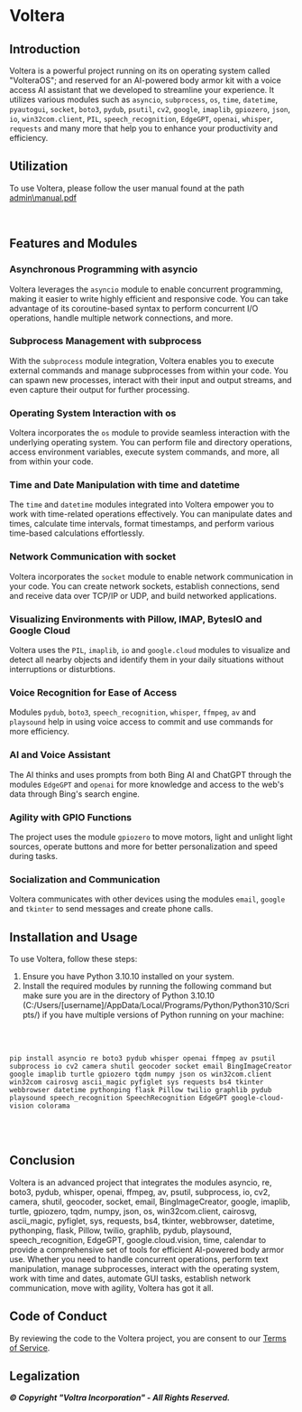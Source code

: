 # Voltera

## Introduction
Voltera is a powerful project running on its on operating system called "VolteraOS"; and reserved for an AI-powered body armor kit with a voice access AI assistant that we developed to streamline your experience. It utilizes various modules such as `asyncio`,  `subprocess`, `os`, `time`, `datetime`, `pyautogui`, `socket`, `boto3`, `pydub`, `psutil`, `cv2`, `google`, `imaplib`, `gpiozero`, `json`, `io`, `win32com.client`, `PIL`, `speech_recognition`, `EdgeGPT`, `openai`, `whisper`, `requests` and many more that help you to enhance your productivity and efficiency.

## Utilization
To use Voltera, please follow the user manual found at the path [admin\manual.pdf](admin\manual.pdf)

<br>

## Features and Modules

### Asynchronous Programming with asyncio
Voltera leverages the `asyncio` module to enable concurrent programming, making it easier to write highly efficient and responsive code. You can take advantage of its coroutine-based syntax to perform concurrent I/O operations, handle multiple network connections, and more.

### Subprocess Management with subprocess
With the `subprocess` module integration, Voltera enables you to execute external commands and manage subprocesses from within your code. You can spawn new processes, interact with their input and output streams, and even capture their output for further processing.

### Operating System Interaction with os
Voltera incorporates the `os` module to provide seamless interaction with the underlying operating system. You can perform file and directory operations, access environment variables, execute system commands, and more, all from within your code.

### Time and Date Manipulation with time and datetime
The `time` and `datetime` modules integrated into Voltera empower you to work with time-related operations effectively. You can manipulate dates and times, calculate time intervals, format timestamps, and perform various time-based calculations effortlessly.

### Network Communication with socket
Voltera incorporates the `socket` module to enable network communication in your code. You can create network sockets, establish connections, send and receive data over TCP/IP or UDP, and build networked applications.

### Visualizing Environments with Pillow, IMAP, BytesIO and Google Cloud
Voltera uses the `PIL`, `imaplib`, `io` and `google.cloud` modules to visualize and detect all nearby objects and identify them in your daily situations without interruptions or disturbtions.

### Voice Recognition for Ease of Access
Modules `pydub`, `boto3`, `speech_recognition`, `whisper`, `ffmpeg`, `av` and `playsound` help in using voice access to commit and use commands for more efficiency.

### AI and Voice Assistant
The AI thinks and uses prompts from both Bing AI and ChatGPT through the modules `EdgeGPT` and `openai` for more knowledge and access to the web's data through Bing's search engine.

### Agility with GPIO Functions
The project uses the module `gpiozero` to move motors, light and unlight light sources, operate buttons and more for better personalization and speed during tasks.

### Socialization and Communication
Voltera communicates with other devices using the modules `email`, `google` and `tkinter` to send messages and create phone calls.



## Installation and Usage
To use Voltera, follow these steps:

1. Ensure you have Python 3.10.10 installed on your system.
2. Install the required modules by running the following command but make sure you are in the directory of Python 3.10.10 (C:/Users/[username]/AppData/Local/Programs/Python/Python310/Scripts/) if you have multiple versions of Python running on your machine:

<br>
<br>

```shell
pip install asyncio re boto3 pydub whisper openai ffmpeg av psutil subprocess io cv2 camera shutil geocoder socket email BingImageCreator google imaplib turtle gpiozero tqdm numpy json os win32com.client win32com cairosvg ascii_magic pyfiglet sys requests bs4 tkinter webbrowser datetime pythonping flask Pillow twilio graphlib pydub playsound speech_recognition SpeechRecognition EdgeGPT google-cloud-vision colorama
```

<br>
<br>

## Conclusion
Voltera is an advanced project that integrates the modules asyncio, re, boto3, pydub, whisper, openai, ffmpeg, av, psutil, subprocess, io, cv2, camera, shutil, geocoder, socket, email, BingImageCreator, google, imaplib, turtle, gpiozero, tqdm, numpy, json, os, win32com.client, cairosvg, ascii_magic, pyfiglet, sys, requests, bs4, tkinter, webbrowser, datetime, pythonping, flask, Pillow, twilio, graphlib, pydub, playsound, speech_recognition, EdgeGPT, google.cloud.vision, time, calendar to provide a comprehensive set of tools for efficient AI-powered body armor use. Whether you need to handle concurrent operations, perform text manipulation, manage subprocesses, interact with the operating system, work with time and dates, automate GUI tasks, establish network communication, move with agility, Voltera has got it all.


## Code of Conduct

By reviewing the code to the Voltera project, you are consent to our [Terms of Service](https://voltra.dev/tos.html).


## Legalization ##
***© Copyright "Voltra Incorporation" - All Rights Reserved.***

